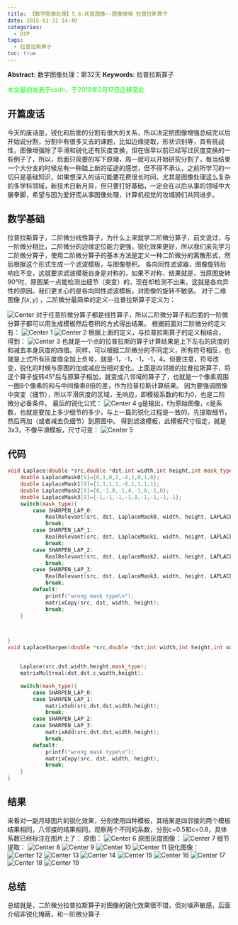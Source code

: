 ```yaml
---
title: 【数字图像处理】5.6:灰度图像--图像增强 拉普拉斯算子
date: 2015-01-31 14:49
categories:
  - DIP
tags:
  - 拉普拉斯算子
toc: true
---
```

**Abstract:** 数字图像处理：第32天
**Keywords:** 拉普拉斯算子
<!--more-->
<font color="00FF00">本文最初发表于csdn，于2018年2月17日迁移至此</font>
## 开篇废话
今天的废话是，锐化和后面的分割有很大的关系，所以决定把图像增强总结完以后开始说分割，分割中有很多又去的课题，比如边缘提取，形状识别等，具有挑战性，图像增强除了平滑和锐化还有灰度变换，但在很早以前已经写过灰度变换的一些例子了，所以，后面只简要的写下原理，周一就可以开始研究分割了，每当结束一个大分支的时候总有一种踏上新的征途的感觉，但不得不承认，之前所学习的一切只是基础知识，如果想深入的话可能要花费很长时间，尤其是图像处理这么复杂的多学科领域，新技术日新月异，但只要打好基础，一定会在以后从事的领域中大展拳脚，希望与因为爱好而从事图像处理，计算机视觉的攻城狮们共同进步。
## 数学基础
拉普拉斯算子，二阶微分线性算子，为什么上来就学二阶微分算子，前文说过，与一阶微分相比，二阶微分的边缘定位能力更强，锐化效果更好，所以我们来先学习二阶微分算子，使用二阶微分算子的基本方法是定义一种二阶微分的离散形式，然后根据这个形式生成一个滤波模板，与图像卷积。
各向同性滤波器，图像旋转后响应不变，这就要求滤波模板自身是对称的，如果不对称，结果就是，当原图旋转90°时，原图某一点能检测出细节（突变）的，现在却检测不出来，这就是各向异性的原因。我们更关心的是各向同性滤波模板，对图像的旋转不敏感。
对于二维图像 $f(x,y)$ ，二阶微分最简单的定义--拉普拉斯算子定义为：

![Center][]
对于任意阶微分算子都是线性算子，所以二阶微分算子和后面的一阶微分算子都可以用生成模板然后卷积的方式得出结果。
根据前面对二阶微分的定义有：
![Center 1][]
![Center 2][]
根据上面的定义，与拉普拉斯算子的定义相结合，得到：
![Center 3][]
也就是一个点的拉普拉斯的算子计算结果是上下左右的灰度的和减去本身灰度的四倍。同样，可以根据二阶微分的不同定义，所有符号相反，也就是上式所有灰度值全加上负号，就是-1，-1，-1，-1，4。但要注意，符号改变，锐化的时候与原图的加或减应当相对变化。上面是四邻接的拉普拉斯算子，将这个算子旋转45°后与原算子相加，就变成八邻域的算子了，也就是一个像素周围一圈8个像素的和与中间像素8倍的差，作为拉普拉斯计算结果。
因为要强调图像中突变（细节），所以平滑灰度的区域，无响应，即模板系数的和为0，也是二阶微分必备条件。
最后的锐化公式：
![Center 4][]
g是输出，f为原始图像，c是系数，也就是要加上多少细节的多少，与上一篇的锐化过程是一致的，先提取细节，然后再加（或者减去负细节）到原图中。
得到滤波模板，此模板尺寸恒定，就是3x3，不像平滑模板，尺寸可变：
![Center 5][]

## 代码
```c++
void Laplace(double *src,double *dst,int width,int height,int mask_type){
    double LaplaceMask0[9]={0,1,0,1,-4,1,0,1,0};
    double LaplaceMask1[9]={1,1,1,1,-8,1,1,1,1};
    double LaplaceMask2[9]={0,-1,0,-1,4,-1,0,-1,0};
    double LaplaceMask3[9]={-1,-1,-1,-1,8,-1,-1,-1,-1};
    switch(mask_type){
        case SHARPEN_LAP_0:
            RealRelevant(src, dst, LaplaceMask0, width, height, LAPLACE_MASK_SIZE,LAPLACE_MASK_SIZE);
            break;
        case SHARPEN_LAP_1:
            RealRelevant(src, dst, LaplaceMask1, width, height, LAPLACE_MASK_SIZE,LAPLACE_MASK_SIZE);
            break;
        case SHARPEN_LAP_2:
            RealRelevant(src, dst, LaplaceMask2, width, height, LAPLACE_MASK_SIZE,LAPLACE_MASK_SIZE);
            break;
        case SHARPEN_LAP_3:
            RealRelevant(src, dst, LaplaceMask3, width, height, LAPLACE_MASK_SIZE,LAPLACE_MASK_SIZE);
            break;
        default:
            printf("wrong mask type\n");
            matrixCopy(src, dst, width, height);
            break;
    }



}
void LaplaceSharpen(double *src,double *dst,int width,int height,int mask_type,double c){


    Laplace(src,dst,width,height,mask_type);
    matrixMultreal(dst,dst,c,width,height);

    switch(mask_type){
        case SHARPEN_LAP_0:
        case SHARPEN_LAP_1:
            matrixSub(src,dst,dst,width,height);
            break;
        case SHARPEN_LAP_2:
        case SHARPEN_LAP_3:
            matrixAdd(src,dst,dst,width,height);
            break;
        default:
            printf("wrong mask type\n");
            matrixCopy(src, dst, width, height);
            break;
    }
}
```
## 结果
来看对一副月球图片的锐化效果，分别使用四种模板，其结果是四邻接的两个模板结果相同，八邻接的结果相同，观察两个不同的系数，分别c=0.5和c=0.8，具体系数已经标注在图片上了：
原图：
![Center 6][]
原图灰度图像：
![Center 7][]
细节提取：
![Center 8][]
![Center 9][]
![Center 10][]
![Center 11][]
锐化图像：
![Center 12][]
![Center 13][]
![Center 14][]
![Center 15][]
![Center 16][]
![Center 17][]
![Center 18][]
![Center 19][]
## 总结
总结就是，二阶微分拉普拉斯算子对图像的锐化效果很不错，但对噪声敏感，后面介绍非锐化掩蔽，和一阶微分算子


[Center]: ./20150131135408892.png
[Center 1]: ./20150131135715051.png
[Center 2]: ./20150131135725518.png
[Center 3]: ./20150131135933220.png
[Center 4]: ./20150131140714026.png
[Center 5]: ./20150131142008177.png
[Center 6]: ./20150131143951412.png
[Center 7]: ./20150131144013096.jpg
[Center 8]: ./20150131144029815.png
[Center 9]: ./20150131144115262.png
[Center 10]: ./20150131144127055.png
[Center 11]: ./20150131144555794.png
[Center 12]: ./20150131144006837.png
[Center 13]: ./20150131144208536.png
[Center 14]: ./20150131144226304.jpg
[Center 15]: ./20150131144206021.jpg
[Center 16]: ./20150131144301092.png
[Center 17]: ./20150131144243711.png
[Center 18]: ./20150131144403099.jpg
[Center 19]: ./20150131144304927.jpg





